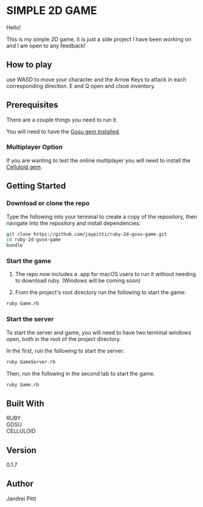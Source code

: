 # SIMPLE 2D GAME

Hello!

This is my simple 2D game, it is just a side project I have been working on and
I am open to any feedback!
## How to play

use WASD to move your character and the Arrow Keys to attack in each corresponding direction.
E and Q open and clsoe inventory.

## Prerequisites

There are a couple things you need to run it.

You will need to have the [Gosu gem installed](https://rubygems.org/gems/gosu/versions/0.10.8).

### Multiplayer Option

If you are wanting to test the online multiplayer you will need to install
the [Celluloid gem](https://rubygems.org/gems/celluloid/versions/0.17.3).

## Getting Started

### Download or clone the repo

Type the following into your terminal to create a copy of the repository, then navigate into the repository and install dependencies: 

```bash
git clone https://github.com/jaypitti/ruby-2d-gosu-game.git
cd ruby-2d-guso-game
bundle
```

### Start the game

1. The repo now includes a .app for macOS users to run it without needing to download ruby. (Windows will be coming soon)

2. From the project's root directory run the following to start the game:

```bash
ruby Game.rb
```

### Start the server
To start the server and game, you will need to have two terminal windows open, both in the root of the project directory. 

In the first, run the following to start the server:

```bash
ruby GameServer.rb
```

Then, run the following in the second tab to start the game.

```bash
ruby Game.rb
```

## Built With

RUBY  
GOSU  
CELLULOID  


## Version

0.1.7

## Author

Jandrei Pitti

